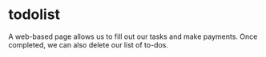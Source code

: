 # todolist


A web-based page allows us to fill out our tasks and make payments. Once completed, we can also delete our list of to-dos.
